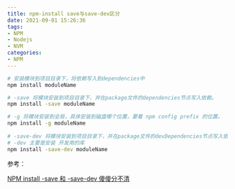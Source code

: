 ```yaml
---
title: npm-install save与save-dev区分
date: 2021-09-01 15:26:36
tags:
- NPM
- Nodejs
- NVM
categories:
- NPM
---
```


```sh
# 安装模块到项目目录下，将依赖写入到dependencies中
npm install moduleName

# -save 将模块安装到项目目录下，并在package文件的dependencies节点写入依赖。
npm install -save moduleName

# -g 将模块安装到全局，具体安装到磁盘哪个位置，要看 npm config prefix 的位置。
npm install -g moduleName
 
# -save-dev 将模块安装到项目目录下，并在package文件的devDependencies节点写入依赖。
# -dev 主要是安装 开发用的库
npm install -save-dev moduleName
```

参考：

[NPM install -save 和 -save-dev 傻傻分不清](https://www.limitcode.com/detail/59a15b1a69e95702e0780249.html)
